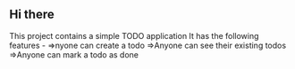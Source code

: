 ## Hi there
This project contains a simple TODO application It has the following features -
=>nyone can create a todo
=>Anyone can see their existing todos
=>Anyone can mark a todo as done
